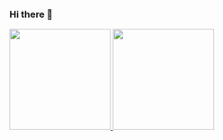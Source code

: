 ### Hi there 👋

<div>
<a href="https://github.com/ItamarPrado">
<img loading="lazy" height="180em" src="https://github-readme-stats.vercel.app/api/top-langs/?username=ItamarPrado&layout=compact&langs_count=7&theme=dark"/>
<img loading="lazy" height="180em" src="https://github-readme-stats.vercel.app/api?username=ItamarPrado&show_icons=true&theme=dark&include_all_commits=true&count_private=true"/>
</div>
